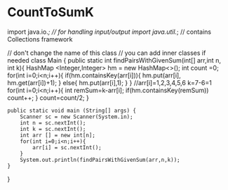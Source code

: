 # CountToSumK

import java.io.*; // for handling input/output
import java.util.*; // contains Collections framework

// don't change the name of this class
// you can add inner classes if needed
class Main {
	public static  int findPairsWithGivenSum(int[] arr,int n, int k){
	HashMap <Integer,Integer> hm = new HashMap<>();
	int count =0;
	for(int i=0;i<n;i++){
		if(hm.containsKey(arr[i])){
			hm.put(arr[i], hm.get(arr[i])+1);
		}
		else{
			hm.put(arr[i],1);
		}
	}
	//arr[i]=1,2,3,4,5,6 k=7-6=1
	for(int i=0;i<n;i++){
		int remSum=k-arr[i];
		if(hm.containsKey(remSum))
		   count++;	
	}
	count=count/2;
	}

	public static void main (String[] args) {
        Scanner sc = new Scanner(System.in);
		int n = sc.nextInt();
		int k = sc.nextInt();
		int arr [] = new int[n];
		for(int i=0;i<n;i++){
			arr[i] = sc.nextInt();
		}
		System.out.println(findPairsWithGivenSum(arr,n,k));
	}
}
